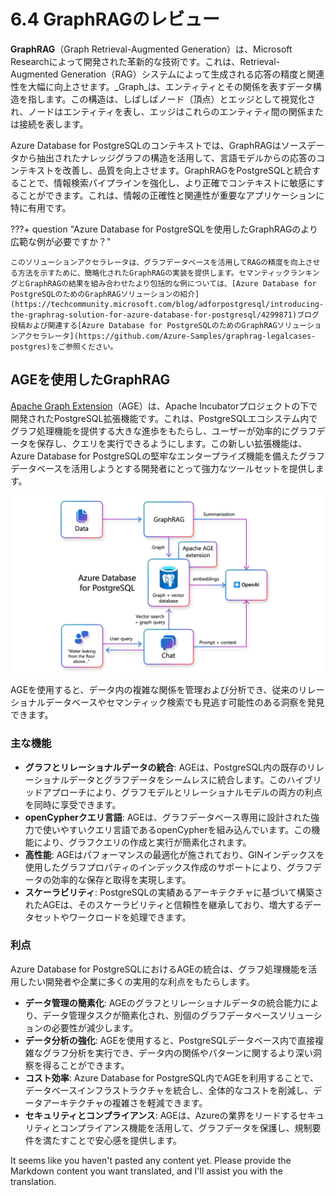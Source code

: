 # 6.4 GraphRAGのレビュー

**GraphRAG**（Graph Retrieval-Augmented Generation）は、Microsoft Researchによって開発された革新的な技術です。これは、Retrieval-Augmented Generation（RAG）システムによって生成される応答の精度と関連性を大幅に向上させます。_Graph_は、エンティティとその関係を表すデータ構造を指します。この構造は、しばしばノード（頂点）とエッジとして視覚化され、ノードはエンティティを表し、エッジはこれらのエンティティ間の関係または接続を表します。

Azure Database for PostgreSQLのコンテキストでは、GraphRAGはソースデータから抽出されたナレッジグラフの構造を活用して、言語モデルからの応答のコンテキストを改善し、品質を向上させます。GraphRAGをPostgreSQLと統合することで、情報検索パイプラインを強化し、より正確でコンテキストに敏感にすることができます。これは、情報の正確性と関連性が重要なアプリケーションに特に有用です。

???+ question "Azure Database for PostgreSQLを使用したGraphRAGのより広範な例が必要ですか？"

    このソリューションアクセラレータは、グラフデータベースを活用してRAGの精度を向上させる方法を示すために、簡略化されたGraphRAGの実装を提供します。セマンティックランキングとGraphRAGの結果を組み合わせたより包括的な例については、[Azure Database for PostgreSQLのためのGraphRAGソリューションの紹介](https://techcommunity.microsoft.com/blog/adforpostgresql/introducing-the-graphrag-solution-for-azure-database-for-postgresql/4299871)ブログ投稿および関連する[Azure Database for PostgreSQLのためのGraphRAGソリューションアクセラレータ](https://github.com/Azure-Samples/graphrag-legalcases-postgres)をご参照ください。

## AGEを使用したGraphRAG

[Apache Graph Extension](https://age.apache.org/age-manual/master/index.html)（AGE）は、Apache Incubatorプロジェクトの下で開発されたPostgreSQL拡張機能です。これは、PostgreSQLエコシステム内でグラフ処理機能を提供する大きな進歩をもたらし、ユーザーが効率的にグラフデータを保存し、クエリを実行できるようにします。この新しい拡張機能は、Azure Database for PostgreSQLの堅牢なエンタープライズ機能を備えたグラフデータベースを活用しようとする開発者にとって強力なツールセットを提供します。

![Apache AGE拡張機能とAzure Database for PostgreSQLを使用したGraphRAGのアーキテクチャ図。](../img/graphrag-solution-architecture.png)

AGEを使用すると、データ内の複雑な関係を管理および分析でき、従来のリレーショナルデータベースやセマンティック検索でも見逃す可能性のある洞察を発見できます。

### 主な機能

- **グラフとリレーショナルデータの統合**: AGEは、PostgreSQL内の既存のリレーショナルデータとグラフデータをシームレスに統合します。このハイブリッドアプローチにより、グラフモデルとリレーショナルモデルの両方の利点を同時に享受できます。
- **openCypherクエリ言語**: AGEは、グラフデータベース専用に設計された強力で使いやすいクエリ言語であるopenCypherを組み込んでいます。この機能により、グラフクエリの作成と実行が簡素化されます。
- **高性能**: AGEはパフォーマンスの最適化が施されており、GINインデックスを使用したグラフプロパティのインデックス作成のサポートにより、グラフデータの効率的な保存と取得を実現します。
- **スケーラビリティ**: PostgreSQLの実績あるアーキテクチャに基づいて構築されたAGEは、そのスケーラビリティと信頼性を継承しており、増大するデータセットやワークロードを処理できます。

### 利点

Azure Database for PostgreSQLにおけるAGEの統合は、グラフ処理機能を活用したい開発者や企業に多くの実用的な利点をもたらします。

- **データ管理の簡素化**: AGEのグラフとリレーショナルデータの統合能力により、データ管理タスクが簡素化され、別個のグラフデータベースソリューションの必要性が減少します。
- **データ分析の強化**: AGEを使用すると、PostgreSQLデータベース内で直接複雑なグラフ分析を実行でき、データ内の関係やパターンに関するより深い洞察を得ることができます。
- **コスト効率**: Azure Database for PostgreSQL内でAGEを利用することで、データベースインフラストラクチャを統合し、全体的なコストを削減し、データアーキテクチャの複雑さを軽減できます。
- **セキュリティとコンプライアンス**: AGEは、Azureの業界をリードするセキュリティとコンプライアンス機能を活用して、グラフデータを保護し、規制要件を満たすことで安心感を提供します。

It seems like you haven't pasted any content yet. Please provide the Markdown content you want translated, and I'll assist you with the translation.
